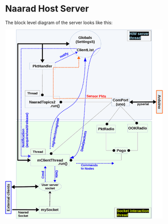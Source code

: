 # Naarad Host Server

The block level diagram of the server looks like this:

![SysDiagram](../Docs/NaaradSoftware.png)
